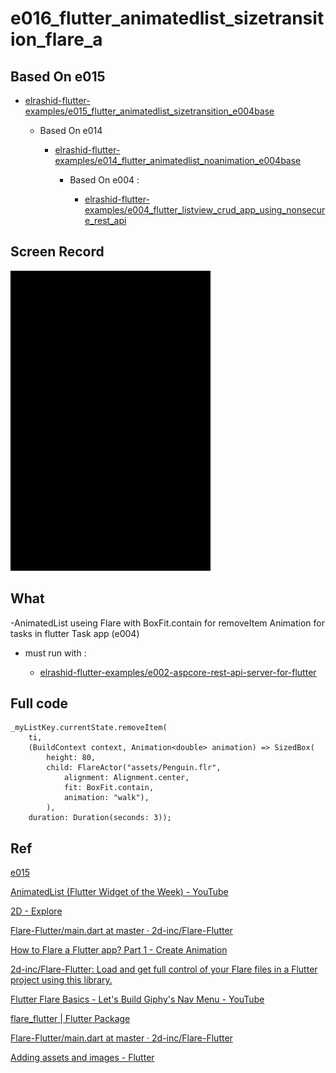 # e016_flutter_animatedlist_sizetransition_flare_a

## Based On e015

- [elrashid-flutter-examples/e015_flutter_animatedlist_sizetransition_e004base](https://github.com/elrashid-flutter-examples/e015_flutter_animatedlist_sizetransition_e004base)

  - Based On e014

    - [elrashid-flutter-examples/e014_flutter_animatedlist_noanimation_e004base](https://github.com/elrashid-flutter-examples/e014_flutter_animatedlist_noanimation_e004base)

      - Based On e004 :

        - [elrashid-flutter-examples/e004_flutter_listview_crud_app_using_nonsecure_rest_api](https://github.com/elrashid-flutter-examples/e004_flutter_listview_crud_app_using_nonsecure_rest_api)

## Screen Record

![app screen record](docs/screen_record.gif)

## What

-AnimatedList useing Flare with BoxFit.contain for removeItem Animation for tasks in flutter Task app (e004)

- must run with :

  - [elrashid-flutter-examples/e002-aspcore-rest-api-server-for-flutter](https://github.com/elrashid-flutter-examples/e002-aspcore-rest-api-server-for-flutter)

## Full code

    _myListKey.currentState.removeItem(
        ti,
        (BuildContext context, Animation<double> animation) => SizedBox(
            height: 80,
            child: FlareActor("assets/Penguin.flr",
                alignment: Alignment.center,
                fit: BoxFit.contain,
                animation: "walk"),
            ),
        duration: Duration(seconds: 3));

## Ref

[e015](https://github.com/elrashid-flutter-examples/e014_flutter_animatedlist_noanimation_e004base)

[AnimatedList (Flutter Widget of the Week) - YouTube](https://www.youtube.com/watch?v=ZtfItHwFlZ8)

[2D - Explore](https://www.2dimensions.com/explore/popular/trending/all)

[Flare-Flutter/main.dart at master · 2d-inc/Flare-Flutter](https://github.com/2d-inc/Flare-Flutter/blob/master/example/penguin_dance/lib/main.dart)

[How to Flare a Flutter app? Part 1 - Create Animation](https://proandroiddev.com/how-to-flare-a-flutter-app-part-1-create-animation-3829fb2ed72a)

[2d-inc/Flare-Flutter: Load and get full control of your Flare files in a Flutter project using this library.](https://github.com/2d-inc/Flare-Flutter)

[Flutter Flare Basics - Let's Build Giphy's Nav Menu - YouTube](https://www.youtube.com/watch?v=hwBUU9CP4qI)

[flare_flutter | Flutter Package](https://pub.dev/packages/flare_flutter#-readme-tab-)

[Flare-Flutter/main.dart at master · 2d-inc/Flare-Flutter](https://github.com/2d-inc/Flare-Flutter/blob/master/example/penguin_dance/lib/main.dart)

[Adding assets and images - Flutter](https://flutter.dev/docs/development/ui/assets-and-images)